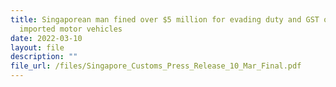 ```yaml
---
title: Singaporean man fined over $5 million for evading duty and GST on
  imported motor vehicles
date: 2022-03-10
layout: file
description: ""
file_url: /files/Singapore_Customs_Press_Release_10_Mar_Final.pdf
---
```


